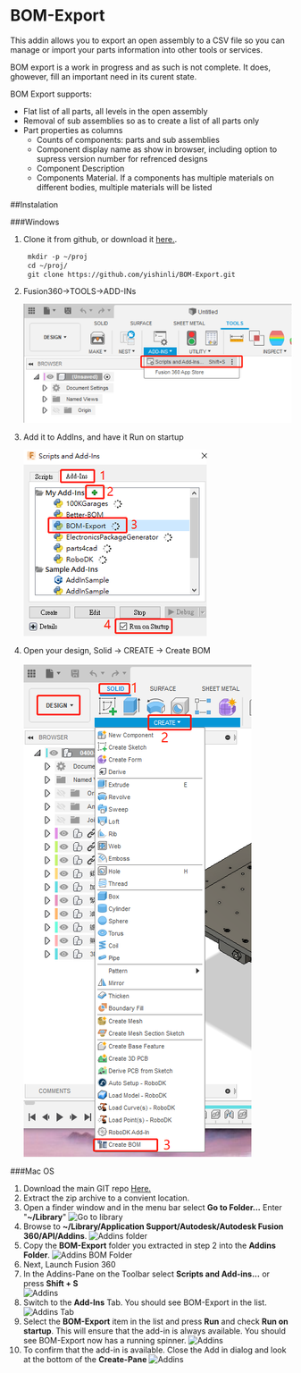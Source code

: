 # BOM-Export
This addin allows you to export an open assembly to a CSV file so you can manage or import your parts information into other tools or services.

BOM export is a work in progress and as such is not complete. It does, ghowever, fill an important need in its curent state.

BOM Export supports:

* Flat list of all parts, all levels in the open assembly  
* Removal of sub assemblies so as to create a list of all parts only  
* Part properties as columns  
	* Counts of components: parts and sub assemblies  
	* Component display name as show in browser, including option to supress version number for refrenced designs  
	* Component Description  
	* Components Material. If a components has multiple materials on different bodies, multiple materials will be listed  

##Instalation

###Windows
1. Clone it from github, or download it [here.](https://github.com/yishinli/BOM-Export/archive/master.zip).

		mkdir -p ~/proj
		cd ~/proj/
		git clone https://github.com/yishinli/BOM-Export.git

1. Fusion360->TOOLS->ADD-INs

	![ADD-INS](./readme-resources/FusionAddIns.png)

1. Add it to AddIns, and have it Run on startup

	![ADD-INS](./readme-resources/FusionAddInsStartup.png)

1. Open your design, Solid -> CREATE -> Create BOM

	![ADD-INS](./readme-resources/FusionCreateBOM.png)

###Mac OS
1. Download the main GIT repo [Here.](https://github.com/schneik80/BOM-Export/archive/master.zip)  
2. Extract the zip archive to a convient location.
3. Open a finder window and in the menu bar select **Go to Folder...** Enter "**~/Library**"
![Go to library](./readme-resources/000.png)
4. Browse to **~/Library/Application Support/Autodesk/Autodesk Fusion 360/API/Addins**.
![Addins folder](./readme-resources/001.png)
5. Copy the **BOM-Export** folder you extracted in step 2 into the **Addins Folder**.
![Addins BOM Folder](./readme-resources/002.png)  
6. Next, Launch Fusion 360
7. In the Addins-Pane on the Toolbar select **Scripts and Add-ins...** or press **Shift + S**  
![Addins](./readme-resources/003.png)  
8. Switch to the **Add-Ins** Tab. You should see BOM-Export in the list.
![Addins Tab](./readme-resources/004.png)  
9. Select the **BOM-Export** item in the list and press **Run** and check **Run on startup**. This will ensure that the add-in is always available. You should see BOM-Export now has a running spinner.
![Addins](./readme-resources/005.png)    
10. To confirm that the add-in is available. Close the Add in dialog and look at the bottom of the **Create-Pane**
![Addins](./readme-resources/006.png)  
